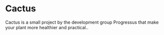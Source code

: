 # Cactus
Cactus is a small project by the development group Progressus that make your plant more healthier and practical..
